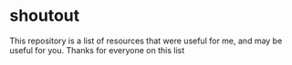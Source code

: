 # shoutout
This repository is a list of resources that were useful for me, and may be useful for you. Thanks for everyone on this list
